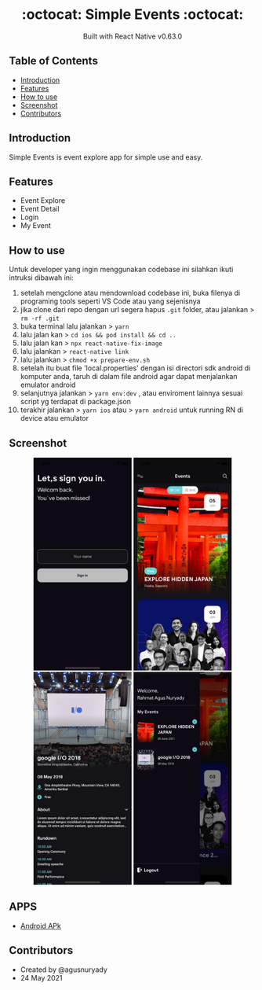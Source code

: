 <h1 align="center">:octocat: Simple Events :octocat:</h1>

  <p align="center">
  Built with React Native v0.63.0
   </p>
   
   ## Table of Contents

- [Introduction](#introduction)
- [Features](#features)
- [How to use](#howtouse)
- [Screenshot](#screenshot)
- [Contributors](#contributors)

## Introduction
Simple Events is event explore app for simple use and easy.

## Features
* Event Explore
* Event Detail
* Login
* My Event

## How to use

Untuk developer yang ingin menggunakan codebase ini silahkan ikuti intruksi dibawah ini:

1. setelah mengclone atau mendownload codebase ini, buka filenya di programing tools seperti VS Code atau yang sejenisnya
2. jika clone dari repo dengan url segera hapus `.git` folder, atau jalankan > `rm -rf .git`
3. buka terminal lalu jalankan > `yarn`
4. lalu jalan kan > `cd ios && pod install && cd ..`
5. lalu jalan kan > `npx react-native-fix-image`
6. lalu jalankan > `react-native link`
7. lalu jalankan > `chmod +x prepare-env.sh`
8. setelah itu buat file 'local.properties' dengan isi directori sdk android di komputer anda, taruh di dalam file android agar dapat menjalankan emulator android
9. selanjutnya jalankan > `yarn env:dev` , atau enviroment lainnya sesuai script yg terdapat di package.json
10. terakhir jalankan > `yarn ios` atau > `yarn android` untuk running RN di device atau emulator

## Screenshot
<div align="center">
    <img width="200" src="https://github.com/agusnuryady/Simple-Events/blob/master/src/assets/images/sc_1.png">
    <img width="200" src="https://github.com/agusnuryady/Simple-Events/blob/master/src/assets/images/sc_2.png">
    <img width="200" src="https://github.com/agusnuryady/Simple-Events/blob/master/src/assets/images/sc_3.png">
    <img width="200" src="https://github.com/agusnuryady/Simple-Events/blob/master/src/assets/images/sc_4.png">
</div>

## APPS
* [Android APk](https://github.com/agusnuryady/Simple-Events/blob/master/android/app/src/app-release.apk)

## Contributors
* Created by @agusnuryady
* 24 May 2021
